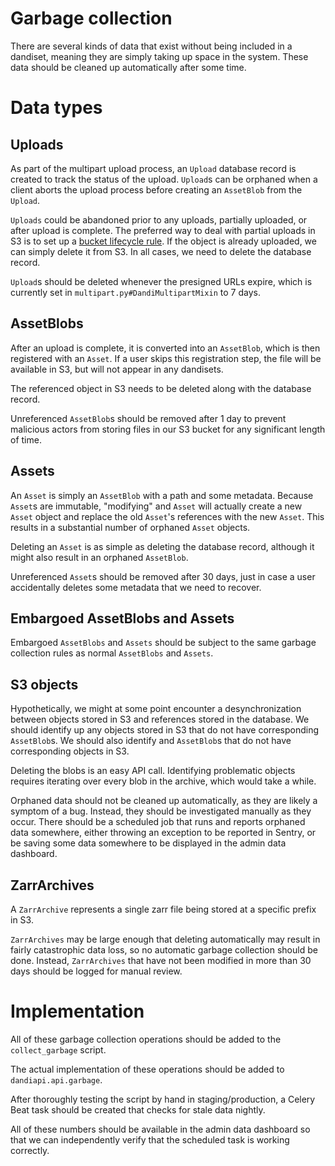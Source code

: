 # Garbage collection
There are several kinds of data that exist without being included in a dandiset, meaning they are simply taking up space in the system.
These data should be cleaned up automatically after some time.

# Data types
## Uploads
As part of the multipart upload process, an `Upload` database record is created to track the status of the upload.
`Upload`s can be orphaned when a client aborts the upload process before creating an `AssetBlob` from the `Upload`.

`Uploads` could be abandoned prior to any uploads, partially uploaded, or after upload is complete.
The preferred way to deal with partial uploads in S3 is to set up a [bucket lifecycle rule](https://aws.amazon.com/blogs/aws/s3-lifecycle-management-update-support-for-multipart-uploads-and-delete-markers/).
If the object is already uploaded, we can simply delete it from S3.
In all cases, we need to delete the database record.

`Upload`s should be deleted whenever the presigned URLs expire, which is currently set in `multipart.py#DandiMultipartMixin` to 7 days.

## AssetBlobs
After an upload is complete, it is converted into an `AssetBlob`, which is then registered with an `Asset`.
If a user skips this registration step, the file will be available in S3, but will not appear in any dandisets.

The referenced object in S3 needs to be deleted along with the database record.

Unreferenced `AssetBlob`s should be removed after 1 day to prevent malicious actors from storing files in our S3 bucket for any significant length of time.

## Assets
An `Asset` is simply an `AssetBlob` with a path and some metadata.
Because `Asset`s are immutable, "modifying" and `Asset` will actually create a new `Asset` object and replace the old `Asset`'s references with the new `Asset`. This results in a substantial number of orphaned `Asset` objects.

Deleting an `Asset` is as simple as deleting the database record, although it might also result in an orphaned `AssetBlob`.

Unreferenced `Asset`s should be removed after 30 days, just in case a user accidentally deletes some metadata that we need to recover.

## Embargoed AssetBlobs and Assets
Embargoed `AssetBlobs` and `Assets` should be subject to the same garbage collection rules as normal `AssetBlobs` and `Assets`.

## S3 objects
Hypothetically, we might at some point encounter a desynchronization between objects stored in S3 and references stored in the database.
We should identify up any objects stored in S3 that do not have corresponding `AssetBlob`s.
We should also identify and `AssetBlob`s that do not have corresponding objects in S3.

Deleting the blobs is an easy API call.
Identifying problematic objects requires iterating over every blob in the archive, which would take a while.

Orphaned data should not be cleaned up automatically, as they are likely a symptom of a bug.
Instead, they should be investigated manually as they occur.
There should be a scheduled job that runs and reports orphaned data somewhere, either throwing an exception to be reported in Sentry, or be saving some data somewhere to be displayed in the admin data dashboard.

## ZarrArchives
A `ZarrArchive` represents a single zarr file being stored at a specific prefix in S3.

`ZarrArchives` may be large enough that deleting automatically may result in fairly catastrophic data loss, so no automatic garbage collection should be done.
Instead, `ZarrArchives` that have not been modified in more than 30 days should be logged for manual review.

# Implementation
All of these garbage collection operations should be added to the `collect_garbage` script.

The actual implementation of these operations should be added to `dandiapi.api.garbage`.

After thoroughly testing the script by hand in staging/production, a Celery Beat task should be created that checks for stale data nightly.

All of these numbers should be available in the admin data dashboard so that we can independently verify that the scheduled task is working correctly.